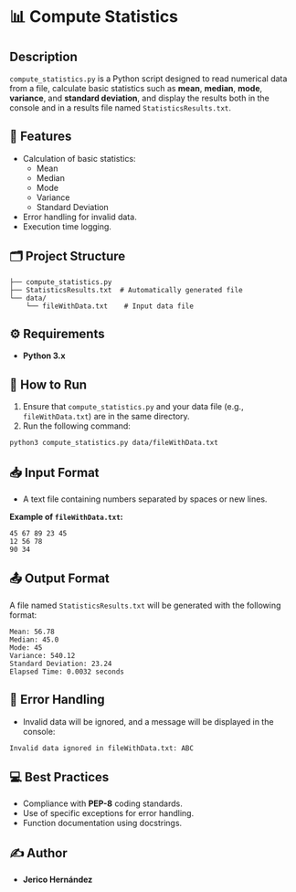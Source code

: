 # 📊 Compute Statistics

## Description
`compute_statistics.py` is a Python script designed to read numerical data from a file, calculate basic statistics such as **mean**, **median**, **mode**, **variance**, and **standard deviation**, and display the results both in the console and in a results file named `StatisticsResults.txt`.

## 🚀 Features
- Calculation of basic statistics:
  - Mean
  - Median
  - Mode
  - Variance
  - Standard Deviation
- Error handling for invalid data.
- Execution time logging.

## 🗂️ Project Structure
```
├── compute_statistics.py
├── StatisticsResults.txt  # Automatically generated file
└── data/
    └── fileWithData.txt    # Input data file
```

## ⚙️ Requirements
- **Python 3.x**

## 🚀 How to Run
1. Ensure that `compute_statistics.py` and your data file (e.g., `fileWithData.txt`) are in the same directory.
2. Run the following command:

```bash
python3 compute_statistics.py data/fileWithData.txt
```

## 📥 Input Format
- A text file containing numbers separated by spaces or new lines.

**Example of `fileWithData.txt`:**
```
45 67 89 23 45
12 56 78
90 34
```

## 📤 Output Format
A file named `StatisticsResults.txt` will be generated with the following format:

```
Mean: 56.78
Median: 45.0
Mode: 45
Variance: 540.12
Standard Deviation: 23.24
Elapsed Time: 0.0032 seconds
```

## 🚩 Error Handling
- Invalid data will be ignored, and a message will be displayed in the console:

```
Invalid data ignored in fileWithData.txt: ABC
```

## 💻 Best Practices
- Compliance with **PEP-8** coding standards.
- Use of specific exceptions for error handling.
- Function documentation using docstrings.

## ✍️ Author
- **Jerico Hernández**

